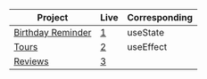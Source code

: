 | Project                                                                                                                     | Live           |   Corresponding                                                         |
 | --------------------------------------------------------------------------------------------------------------------------- | --------------------------------------------------------------------------------- | ---------------------------------------------------------------------------------------------------------------------------|
| [Birthday Reminder](https://github.com/isinnur/react-projects/tree/main/birthday-reminder)                       |    [1](https://fancy-blancmange-0191bb.netlify.app)|    useState|
| [Tours](https://github.com/isinnur/react-projects/tree/main/tours)                       |    [2](https://harmonious-brigadeiros-fc6f6d.netlify.app)|    useEffect|
| [Reviews](https://github.com/isinnur/react-projects/tree/main/reviews)                       |    [3](https://jade-daifuku-c3e9e8.netlify.app)|    |
